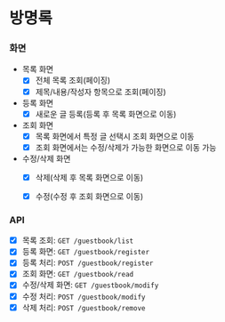 # 방명록

### 화면
* 목록 화면
  * [x] 전체 목록 조회(페이징)
  * [x] 제목/내용/작성자 항목으로 조회(페이징)
* 등록 화면
  * [x] 새로운 글 등록(등록 후 목록 화면으로 이동)
* 조회 화면
  * [x] 목록 화면에서 특정 글 선택시 조회 화면으로 이동
  * [x] 조회 화면에서는 수정/삭제가 가능한 화면으로 이동 가능
* 수정/삭제 화면
  * [x] 삭제(삭제 후 목록 화면으로 이동)
  * [x] 수정(수정 후 조회 화면으로 이동)



### API
* [x] 목록 조회: `GET /guestbook/list`
* [x] 등록 화면: `GET /guestbook/register`
* [x] 등록 처리: `POST /guestbook/register`
* [x] 조회 화면: `GET /guestbook/read`
* [x] 수정/삭제 화면: `GET /guestbook/modify`<br>
* [x] 수정 처리: `POST /guestbook/modify`<br>
* [x] 삭제 처리: `POST /guestbook/remove`